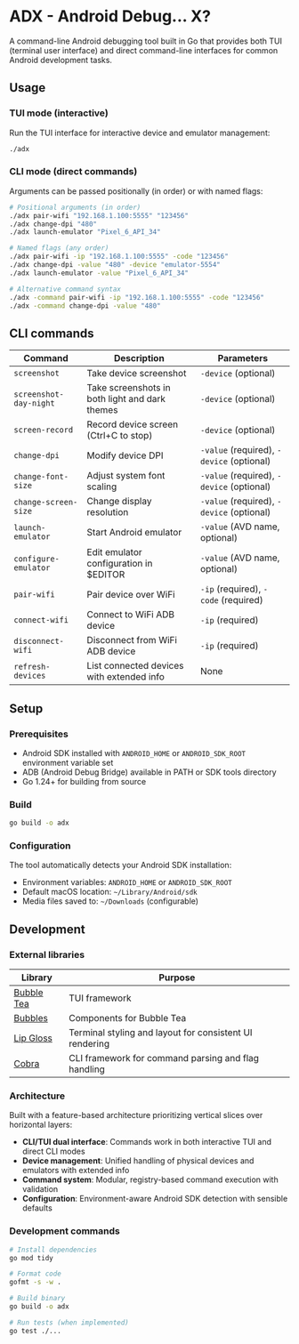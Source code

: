 # ADX - Android Debug... X?

A command-line Android debugging tool built in Go that provides both TUI (terminal user interface) and direct command-line interfaces for common Android development tasks.

## Usage

### TUI mode (interactive)

Run the TUI interface for interactive device and emulator management:

```bash
./adx
```

### CLI mode (direct commands)

Arguments can be passed positionally (in order) or with named flags:

```bash
# Positional arguments (in order)
./adx pair-wifi "192.168.1.100:5555" "123456"
./adx change-dpi "480"
./adx launch-emulator "Pixel_6_API_34"

# Named flags (any order)
./adx pair-wifi -ip "192.168.1.100:5555" -code "123456"
./adx change-dpi -value "480" -device "emulator-5554"
./adx launch-emulator -value "Pixel_6_API_34"

# Alternative command syntax
./adx -command pair-wifi -ip "192.168.1.100:5555" -code "123456"
./adx -command change-dpi -value "480"
```

## CLI commands

| Command | Description | Parameters |
|---------|-------------|------------|
| `screenshot` | Take device screenshot | `-device` (optional) |
| `screenshot-day-night` | Take screenshots in both light and dark themes | `-device` (optional) |
| `screen-record` | Record device screen (Ctrl+C to stop) | `-device` (optional) |
| `change-dpi` | Modify device DPI | `-value` (required), `-device` (optional) |
| `change-font-size` | Adjust system font scaling | `-value` (required), `-device` (optional) |
| `change-screen-size` | Change display resolution | `-value` (required), `-device` (optional) |
| `launch-emulator` | Start Android emulator | `-value` (AVD name, optional) |
| `configure-emulator` | Edit emulator configuration in $EDITOR | `-value` (AVD name, optional) |
| `pair-wifi` | Pair device over WiFi | `-ip` (required), `-code` (required) |
| `connect-wifi` | Connect to WiFi ADB device | `-ip` (required) |
| `disconnect-wifi` | Disconnect from WiFi ADB device | `-ip` (required) |
| `refresh-devices` | List connected devices with extended info | None |

## Setup

### Prerequisites

- Android SDK installed with `ANDROID_HOME` or `ANDROID_SDK_ROOT` environment variable set
- ADB (Android Debug Bridge) available in PATH or SDK tools directory
- Go 1.24+ for building from source

### Build

```bash
go build -o adx
```

### Configuration

The tool automatically detects your Android SDK installation:
- Environment variables: `ANDROID_HOME` or `ANDROID_SDK_ROOT`
- Default macOS location: `~/Library/Android/sdk`
- Media files saved to: `~/Downloads` (configurable)

## Development

### External libraries

| Library | Purpose |
|---------|---------|
| [Bubble Tea](https://github.com/charmbracelet/bubbletea) | TUI framework |
| [Bubbles](https://github.com/charmbracelet/bubbles) | Components for Bubble Tea |
| [Lip Gloss](https://github.com/charmbracelet/lipgloss) | Terminal styling and layout for consistent UI rendering |
| [Cobra](https://github.com/spf13/cobra) | CLI framework for command parsing and flag handling |

### Architecture

Built with a feature-based architecture prioritizing vertical slices over horizontal layers:

- **CLI/TUI dual interface**: Commands work in both interactive TUI and direct CLI modes
- **Device management**: Unified handling of physical devices and emulators with extended info
- **Command system**: Modular, registry-based command execution with validation
- **Configuration**: Environment-aware Android SDK detection with sensible defaults

### Development commands

```bash
# Install dependencies
go mod tidy

# Format code
gofmt -s -w .

# Build binary
go build -o adx

# Run tests (when implemented)
go test ./...
```
